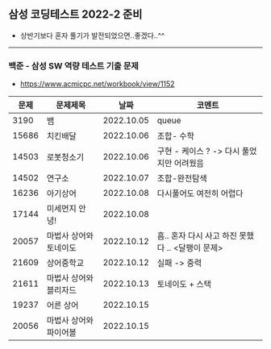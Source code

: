 ## 삼성 코딩테스트 2022-2 준비

* 상반기보다 혼자 풀기가 발전되었으면..좋겠다..^^

-------------
### 백준 - 삼성 SW 역량 테스트 기출 문제
* https://www.acmicpc.net/workbook/view/1152

| 문제    | 문제제목 |    날짜    | 코멘트                        |
|-------|--|------------|----------------------------|
| 3190  | 뱀 | 2022.10.05 | queue                      |
| 15686 | 치킨배달 |2022.10.06| 조합- 수학                     |
| 14503 |로봇청소기|2022.10.06| 구현 - 케이스 ? -> 다시 풀었지만 어려웠음 |
| 14502 | 연구소 |2022.10.07| 조합-완전탐색                    |
| 16236 |아기상어|2022.10.08| 다시풀어도 여전히 어렵다              | 
| 17144 |미세먼지 안녕!|2022.10.08||
| 20057 |마법사 상어와 토네이도|2022.10.12| 흠.. 혼자 다시 사고 하진 못했다 ..  <달팽이 문제>   |
| 21609 | 상어중학교 |2022.10.12|실패 -> 중력 |
| 21611 | 마법사 상어와 블리자드 | 2022.10.13| 토네이도 + 스택 |
| 19237 | 어른 상어 | 2022.10.15 | |
| 20056 | 마법사 상어와 파이어볼 | 2022.10.15 | |